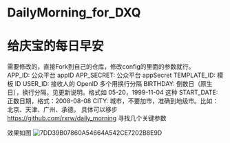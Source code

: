 # DailyMorning_for_DXQ
# 给庆宝的每日早安

需要修改的，直接Fork到自己的仓库，修改config的里面的参数就行。<br>
APP_ID: 公众平台 appID
APP_SECRET: 公众平台 appSecret
TEMPLATE_ID: 模板 ID
USER_ID: 接收人的 OpenID 多个用换行分隔
BIRTHDAY: 倒数日（原生日），换行分隔，见更新说明。格式如 05-20，1999-11-04 这种
START_DATE: 正数日期，格式：2008-08-08
CITY: 城市，不要加市，准确到地级市。比如：北京、天津、广州、承德。
具体可以移步 https://github.com/rxrw/daily_morning 寻找几个关键参数

效果如图
![7DD39B07860A54664A542CE7202B8E9D](https://user-images.githubusercontent.com/64049788/187068544-f7a97567-d1f3-42d5-a762-7357c5c3d113.png)
